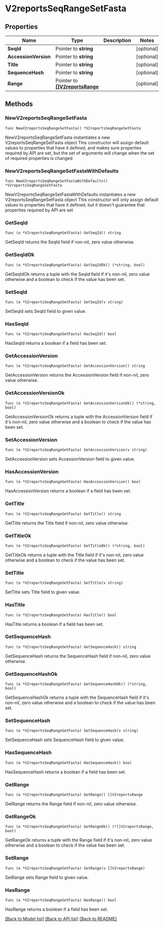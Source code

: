 # V2reportsSeqRangeSetFasta

## Properties

Name | Type | Description | Notes
------------ | ------------- | ------------- | -------------
**SeqId** | Pointer to **string** |  | [optional] 
**AccessionVersion** | Pointer to **string** |  | [optional] 
**Title** | Pointer to **string** |  | [optional] 
**SequenceHash** | Pointer to **string** |  | [optional] 
**Range** | Pointer to [**[]V2reportsRange**](V2reportsRange.md) |  | [optional] 

## Methods

### NewV2reportsSeqRangeSetFasta

`func NewV2reportsSeqRangeSetFasta() *V2reportsSeqRangeSetFasta`

NewV2reportsSeqRangeSetFasta instantiates a new V2reportsSeqRangeSetFasta object
This constructor will assign default values to properties that have it defined,
and makes sure properties required by API are set, but the set of arguments
will change when the set of required properties is changed

### NewV2reportsSeqRangeSetFastaWithDefaults

`func NewV2reportsSeqRangeSetFastaWithDefaults() *V2reportsSeqRangeSetFasta`

NewV2reportsSeqRangeSetFastaWithDefaults instantiates a new V2reportsSeqRangeSetFasta object
This constructor will only assign default values to properties that have it defined,
but it doesn't guarantee that properties required by API are set

### GetSeqId

`func (o *V2reportsSeqRangeSetFasta) GetSeqId() string`

GetSeqId returns the SeqId field if non-nil, zero value otherwise.

### GetSeqIdOk

`func (o *V2reportsSeqRangeSetFasta) GetSeqIdOk() (*string, bool)`

GetSeqIdOk returns a tuple with the SeqId field if it's non-nil, zero value otherwise
and a boolean to check if the value has been set.

### SetSeqId

`func (o *V2reportsSeqRangeSetFasta) SetSeqId(v string)`

SetSeqId sets SeqId field to given value.

### HasSeqId

`func (o *V2reportsSeqRangeSetFasta) HasSeqId() bool`

HasSeqId returns a boolean if a field has been set.

### GetAccessionVersion

`func (o *V2reportsSeqRangeSetFasta) GetAccessionVersion() string`

GetAccessionVersion returns the AccessionVersion field if non-nil, zero value otherwise.

### GetAccessionVersionOk

`func (o *V2reportsSeqRangeSetFasta) GetAccessionVersionOk() (*string, bool)`

GetAccessionVersionOk returns a tuple with the AccessionVersion field if it's non-nil, zero value otherwise
and a boolean to check if the value has been set.

### SetAccessionVersion

`func (o *V2reportsSeqRangeSetFasta) SetAccessionVersion(v string)`

SetAccessionVersion sets AccessionVersion field to given value.

### HasAccessionVersion

`func (o *V2reportsSeqRangeSetFasta) HasAccessionVersion() bool`

HasAccessionVersion returns a boolean if a field has been set.

### GetTitle

`func (o *V2reportsSeqRangeSetFasta) GetTitle() string`

GetTitle returns the Title field if non-nil, zero value otherwise.

### GetTitleOk

`func (o *V2reportsSeqRangeSetFasta) GetTitleOk() (*string, bool)`

GetTitleOk returns a tuple with the Title field if it's non-nil, zero value otherwise
and a boolean to check if the value has been set.

### SetTitle

`func (o *V2reportsSeqRangeSetFasta) SetTitle(v string)`

SetTitle sets Title field to given value.

### HasTitle

`func (o *V2reportsSeqRangeSetFasta) HasTitle() bool`

HasTitle returns a boolean if a field has been set.

### GetSequenceHash

`func (o *V2reportsSeqRangeSetFasta) GetSequenceHash() string`

GetSequenceHash returns the SequenceHash field if non-nil, zero value otherwise.

### GetSequenceHashOk

`func (o *V2reportsSeqRangeSetFasta) GetSequenceHashOk() (*string, bool)`

GetSequenceHashOk returns a tuple with the SequenceHash field if it's non-nil, zero value otherwise
and a boolean to check if the value has been set.

### SetSequenceHash

`func (o *V2reportsSeqRangeSetFasta) SetSequenceHash(v string)`

SetSequenceHash sets SequenceHash field to given value.

### HasSequenceHash

`func (o *V2reportsSeqRangeSetFasta) HasSequenceHash() bool`

HasSequenceHash returns a boolean if a field has been set.

### GetRange

`func (o *V2reportsSeqRangeSetFasta) GetRange() []V2reportsRange`

GetRange returns the Range field if non-nil, zero value otherwise.

### GetRangeOk

`func (o *V2reportsSeqRangeSetFasta) GetRangeOk() (*[]V2reportsRange, bool)`

GetRangeOk returns a tuple with the Range field if it's non-nil, zero value otherwise
and a boolean to check if the value has been set.

### SetRange

`func (o *V2reportsSeqRangeSetFasta) SetRange(v []V2reportsRange)`

SetRange sets Range field to given value.

### HasRange

`func (o *V2reportsSeqRangeSetFasta) HasRange() bool`

HasRange returns a boolean if a field has been set.


[[Back to Model list]](../README.md#documentation-for-models) [[Back to API list]](../README.md#documentation-for-api-endpoints) [[Back to README]](../README.md)



